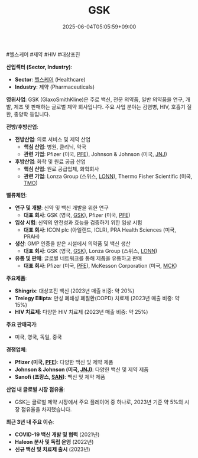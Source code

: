 ﻿---
title: "GSK"
date: 2025-06-04T05:05:59+09:00
lastmod: 2025-06-04T05:05:59+09:00
type: docs
sidebar:
  open: true
weight: 391
---
<div style="display:none">
  <meta property="article:published_time" content="2025-06-03T20:05:59Z" />
  <meta property="article:modified_time" content="2025-06-03T20:05:59Z" />
</div>
#헬스케어 #제약 #HIV #대상포진 

**산업섹터 (Sector, Industry)**:

- **Sector**: [헬스케어](/industry-study/2산업헬스케어/) (Healthcare)
- **Industry**: 제약 (Pharmaceuticals)

**영위사업**: GSK (GlaxoSmithKline)은 주로 백신, 전문 의약품, 일반 의약품을 연구, 개발, 제조 및 판매하는 글로벌 제약 회사입니다. 주요 사업 분야는 감염병, HIV, 호흡기 질환, 종양학 등입니다.

**전방/후방산업**:

- **전방산업**: 의료 서비스 및 제약 산업
    - **핵심 산업**: 병원, 클리닉, 약국
    - **관련 기업**: Pfizer (미국, [PFE](/company-analysis/pfe/)), Johnson & Johnson (미국, [JNJ](/company-analysis/jnj/))
- **후방산업**: 화학 및 원료 공급 산업
    - **핵심 산업**: 원료 공급업체, 화학회사
    - **관련 기업**: Lonza Group (스위스, [LONN](/company-analysis/lonn/)), Thermo Fisher Scientific (미국, [TMO](/company-analysis/tmo/))

**밸류체인**:

- **연구 및 개발**: 신약 및 백신 개발을 위한 연구
    - **대표 회사**: GSK (영국, [GSK](/company-analysis/gsk/)), Pfizer (미국, [PFE](/company-analysis/pfe/))
- **임상 시험**: 신약의 안전성과 효능을 검증하기 위한 임상 시험
    - **대표 회사**: ICON plc (아일랜드, ICLR), PRA Health Sciences (미국, PRAH)
- **생산**: GMP 인증을 받은 시설에서 의약품 및 백신 생산
    - **대표 회사**: GSK (영국, [GSK](/company-analysis/gsk/)), Lonza Group (스위스, [LONN](/company-analysis/lonn/))
- **유통 및 판매**: 글로벌 네트워크를 통해 제품을 유통하고 판매
    - **대표 회사**: Pfizer (미국, [PFE](/company-analysis/pfe/)), McKesson Corporation (미국, [MCK](/company-analysis/mck/))

**주요제품**:

- **Shingrix**: 대상포진 백신 (2023년 매출 비중: 약 20%)
- **Trelegy Ellipta**: 만성 폐쇄성 폐질환(COPD) 치료제 (2023년 매출 비중: 약 15%)
- **HIV 치료제**: 다양한 HIV 치료제 (2023년 매출 비중: 약 25%)

**주요 판매국가**:

- 미국, 영국, 독일, 중국

**경쟁업체**:

- **Pfizer (미국, [PFE](/company-analysis/pfe/))**: 다양한 백신 및 제약 제품
- **Johnson & Johnson (미국, [JNJ](/company-analysis/jnj/))**: 다양한 백신 및 제약 제품
- **Sanofi (프랑스, [SAN](/company-analysis/san/))**: 백신 및 제약 제품

**산업 내 글로벌 시장 점유율**:

- GSK는 글로벌 제약 시장에서 주요 플레이어 중 하나로, 2023년 기준 약 5%의 시장 점유율을 차지했습니다.

**최근 3년 내 주요 이슈**:

- **COVID-19 백신 개발 및 협력** (2021년)
- **Haleon 분사 및 독립 운영** (2022년)
- **신규 백신 및 치료제 출시** (2023년)
